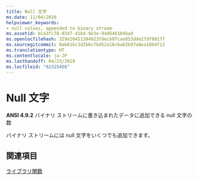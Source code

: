 ```yaml
---
title: Null 文字
ms.date: 11/04/2016
helpviewer_keywords:
- null values, appended to binary stream
ms.assetid: bca3fc78-0347-41bd-9e3e-94d646104bad
ms.openlocfilehash: 329e20451394923f8ecb97cae853dde2fdf8017f
ms.sourcegitcommit: 0ab61bc3d2b6cfbd52a16c6ab2b97a8ea1864f12
ms.translationtype: HT
ms.contentlocale: ja-JP
ms.lasthandoff: 04/23/2019
ms.locfileid: "62325456"
---
```

# <a name="null-characters"></a>Null 文字

**ANSI 4.9.2** バイナリ ストリームに書き込まれたデータに追加できる null 文字の数

バイナリ ストリームには null 文字をいくつでも追加できます。

## <a name="see-also"></a>関連項目

[ライブラリ関数](../c-language/library-functions.md)
